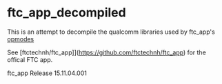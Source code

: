 # ftc_app_decompiled 

This is an attempt to decompile the qualcomm libraries used by ftc_app's [opmodes](https://github.com/mtoebes/ftc_app_decompiled/tree/master/FtcRobotController/src/main/java/com/qualcomm/ftcrobotcontroller/opmodes)

See [ftctechnh/ftc_app]](https://github.com/ftctechnh/ftc_app) for the offical FTC app.

ftc_app Release 15.11.04.001
